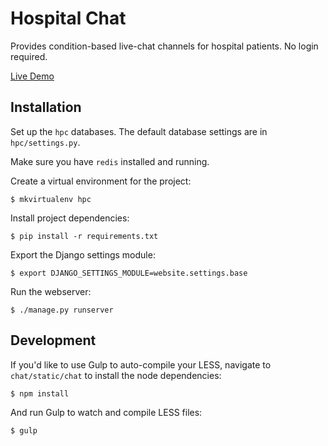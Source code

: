 
Hospital Chat
==========

Provides condition-based live-chat channels for hospital patients. No login required.

<a href="https://www.hospital-chat.com" target="_blank">Live Demo</a>

## Installation

Set up the `hpc` databases.  The default database settings are
in `hpc/settings.py`.

Make sure you have `redis` installed and running.

Create a virtual environment for the project: 

    $ mkvirtualenv hpc

Install project dependencies:

    $ pip install -r requirements.txt

Export the Django settings module:

    $ export DJANGO_SETTINGS_MODULE=website.settings.base

Run the webserver:

    $ ./manage.py runserver

## Development

If you'd like to use Gulp to auto-compile your LESS, navigate to `chat/static/chat` to install the node
dependencies:

    $ npm install

And run Gulp to watch and compile LESS files:

    $ gulp
